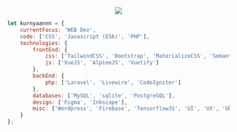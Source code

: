 <p align="center">
    <img src="https://github-profile-trophy.vercel.app/?username=kurnyaannn&theme=onedark&title=Commit,Repo,Stars,Followers&column=4&margin-w=5&no-bg=true">
</p>

```javascript
let kurnyaannn = {
    currentFocus: 'WEB Dev',
    code: ['CSS', 'Javascript (ES6)', 'PHP'],
    technologies: {
        frontEnd: {
            css: ['TailwindCSS', 'Bootstrap', 'MaterializeCSS', 'SemanticUI', 'UIkit'],
            js: ['VueJS', 'AlpineJS', 'Vuetify']
        },
        backEnd: {
            php: ['Laravel', 'Livewire', 'CodeIgniter']
        },
        databases: ['MySQL', 'sqlite', 'PostgreSQL'],
        design: ['Figma', 'Inkscape'],
        misc: ['Wordpress', 'Firebase', 'TensorflowJS', 'UI', 'UX', 'GNU/Linux', 'Git', 'Netlify', 'Heroku']
    }
};
```
